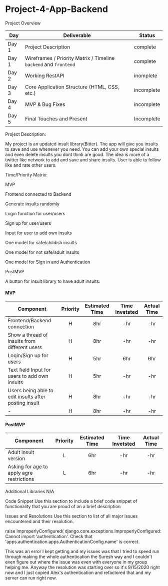 # Project-4-App-Backend


Project Overview

|  Day | Deliverable | Status
|---|---| ---|
|Day 1| Project Description | complete
|Day 1| Wireframes / Priority Matrix / Timeline `backend` and `frontend`| complete
|Day 2| Working RestAPI | inomplete
|Day 3| Core Application Structure (HTML, CSS, etc.) | incomplete
|Day 4| MVP & Bug Fixes | incomplete
|Day 5| Final Touches and Present | Incomplete

Project Description:

My project is an updated insult library(Bitter). The app will give you insults to save and use whenever you need. You can add your own special insults and even delete insults you dont think are good. The idea is more of a twitter like network to add and save and share insults. User is able to follow like and rate other users. 





Time/Priority Matrix:


MVP 

Frontend connected to Backend

Generate insults randomly

Login function for user/users

Sign up for user/users

Input for user to add own insults

One model for safe/childish insults

One model for not safe/adult insults

One model for Sign in and Authentication




PostMVP

A button for insult library to have adult insults. 



#### MVP
| Component | Priority | Estimated Time | Time Invetsted | Actual Time |
| --- | :---: |  :---: | :---: | :---: |
| Frontend/Backend connection | H | 8hr | -hr | -hr|
| Show a thread of insults from different users| H | 8hr | -hr | -hr|
| Login/Sign up for users | H | 5hr | 6hr | 6hr|
| Text field Input for users to add own insults | H | 5hr | -hr | -hr|
| Users being able to edit insults after posting insult | H | 8hr | -hr | -hr|
| - | H | 8hr | -hr | -hr|





#### PostMVP
| Component | Priority | Estimated Time | Time Invetsted | Actual Time |
| --- | :---: |  :---: | :---: | :---: |
| Adult insult version | L | 6hr | -hr | -hr|
| Asking for age to apply agre restrictions | L | 6hr | -hr | -hr|



Additional Libraries
N/A



Code Snippet
Use this section to include a brief code snippet of functionality that you are proud of an a brief description


Issues and Resolutions
Use this section to list of all major issues encountered and their resolution.


raise ImproperlyConfigured(
django.core.exceptions.ImproperlyConfigured: Cannot import 'authentication'. Check that 'apps.authentication.apps.AuthenticationConfig.name' is
correct.

This was an error I kept getting and my issues was that I tried to speed run through making the 
whole authentication the Suresh way and I couldn't even figure out where the issue was even with 
everyone in my group helping me. Anyway the resolution was starting over so it's 9/15/2020 right now 
and I just copied Alex's authentication and refactored that and my server can run right now. 


